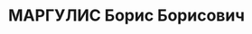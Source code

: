---
title: МАРГУЛИС Борис Борисович
description: 'Род. в 1894, Киев, еврей, обр.: среднее, искл. из ВКП(б) в 1937 г. Проживал:
  Москва, Серебряный Бор, дача 69. Начальник Гл. управления кожевенно-обувной промышленности
  Наркомата легкой промышленности СССР.

  Арестован 31.07.1937. Обв. в вредительстве и участии в антисоветской диверсионной
  организации правых. Приговор: ВК ВС СССР, 25.11.1937 – ВМН. Расстрелян 26.11.1937,
  г.Москва.

  Реабилитирован ВК ВС СССР 24.09.1955'
---